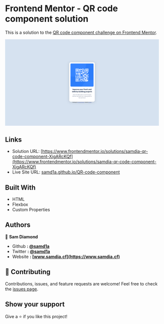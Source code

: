 # Frontend Mentor - QR code component solution
This is a solution to the [QR code component challenge on Frontend Mentor](https://www.frontendmentor.io/challenges/qr-code-component-iux_sIO_H).

![](./screenshot.png)
## Links
-   Solution URL:  [https://www.frontendmentor.io/solutions/samdia-qr-code-component-XigARcKQf](https://www.frontendmentor.io/solutions/samdia-qr-code-component-XigARcKQf)
-   Live Site URL:  [samd1a.github.io/QR-code-component](https://samd1a.github.io/QR-code-component/)
## Built With
-  HTML
-  Flexbox
- Custom Properties
## Authors
👤  **Sam Diamond**
- Github **: [@samd1a](https://github.com/samd1a)**
- Twitter **: [@samd1a](https://twitter.com/samd1a)**
- Website **: [www.samdia.cf](https://www.samdia.cf)**
##  🤝  Contributing
Contributions, issues, and feature requests are welcome!
Feel free to check the  [issues page](https://github.com/samd1a/QR-code-component/issues).
## Show your support
Give a ⭐️ if you like this project!
